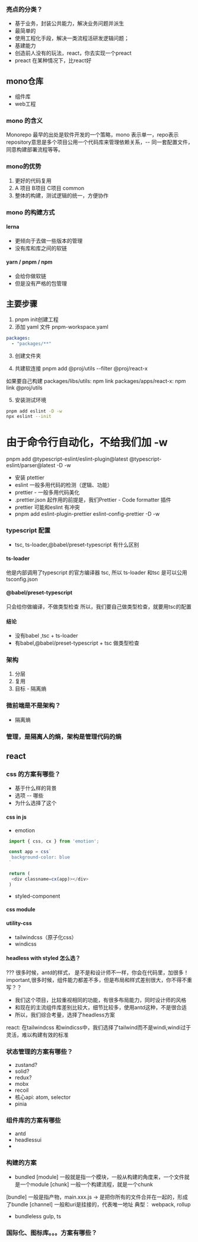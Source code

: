 ### 亮点的分类？
- 基于业务，封装公共能力，解决业务问题并派生
 - 最简单的
- 使用工程化手段，解决一类流程活研发逻辑问题；
 - 基建能力
- 创造前人没有的玩法，react，你去实现一个preact
 - preact 在某种情况下，比react好

## mono仓库
- 组件库
- web工程

### mono 的含义
Monorepo 最早的出处是软件开发的一个策略，mono 表示单一，repo表示repository意思是多个项目公用一个代码库来管理依赖关系，-- 同一套配置文件，同意构建部署流程等等。

### mono的优势
1. 更好的代码复用
 1. A 项目  B项目 C项目 common
2. 整体的构建，测试逻辑的统一，方便协作


### mono 的构建方式
#### lerna
- 更倾向于去做一些版本的管理
- 没有库和库之间的软链

#### yarn / pnpm / npm
- 会给你做软链
- 但是没有严格的包管理

##  主要步骤
1. pnpm init创建工程
2. 添加 yaml 文件
pnpm-workspace.yaml
```yml
packages:
  - "packages/**"
```
3. 创建文件夹

4. 共建软连接
pnpm add @proj/utils --filter @proj/react-x

如果要自己构建
packages/libs/utils: npm link
packages/apps/react-x: npm link @proj/utils

5. 安装测试环境
```sh
pnpm add eslint -D -w
npx eslint --init
```
# 由于命令行自动化，不给我们加 -w
pnpm add @typescript-eslint/eslint-plugin@latest @typescript-eslint/parser@latest -D -w

- 安装 ptettier
 - eslint 一般多用代码的检测（逻辑、功能）
 - prettier - 一般多用代码美化
 - .prettier.json 起作用的前提是，我们Prettier - Code formatter 插件
 - prettier 可能和eslint 有冲突
  - pnpm add eslint-plugin-prettier eslint-config-prettier -D -w

### typescript 配置
- tsc, ts-loader,@babel/preset-typescript 有什么区别
#### ts-loader
他是内部调用了typescript 的官方编译器 tsc, 所以 ts-loader 和tsc 是可以公用tsconfig.json

#### @babel/preset-typescript
只会给你做编译，不做类型检查
所以，我们要自己做类型检查，就要用tsc的配置

#### 结论
- 没有babel ,tsc + ts-loader
- 有babel,@babel/preset-typescript + tsc 做类型检查
### 架构
1. 分层
2. 复用
3. 目标 - 隔离熵

### 微前端是不是架构？
- 隔离熵

### 管理，是隔离人的熵，架构是管理代码的熵



## react 

### css 的方案有哪些？
- 基于什么样的背景
- 选项 -- 哪些
- 为什么选择了这个

#### css in js
- emotion
```js
 import { css, cx } from 'emotion';

 const app = css`
  background-color: blue
 `

 return (
  <div classname=cx(app)></div>
 )
```
- styled-component

#### css module

#### utility-css
- tailwindcss（原子化css）
- windicss

#### headless with styled 怎么选？
???
很多时候，antd的样式， 是不是和设计师不一样，你会在代码里，加很多！important,很多时候，组件能力都差不多，但是布局和样式差别很大，你不得不重写？？

- 我们这个项目，比较重视相同的功能，有很多布局能力，同时设计师的风格
- 和现在的主流组件库差别比较大，细节比较多，使用antd这种，不是很合适
- 所以，我们综合考量，选择了headless方案

react: 在tailwindcss 和windicss中，我们选择了tailwind而不是windi,windi过于灵活，难以构建有效的标准

### 状态管理的方案有哪些？
- zustand?
- solid?
- redux?
- mobx
- recoil
 - 核心api: atom, selector
- pinia

### 组件库的方案有哪些
- antd
- headlessui
-
### 构建的方案
- bundled
[module]
一般就是指一个模块，一般从构建的角度来，一个文件就是一个module
[chunk]
一般一个构建流程，就是一个chunk

[bundle]
一般是指产物，main.xxx.js -> 是把你所有的文件合并在一起的，形成了bundle
[channel]
一般和uri是挂接的，代表唯一地址
典型：
webpack, rollup
- bundleless
gulp, ts
### 国际化、图标库。。。方案有哪些？